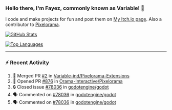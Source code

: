 ### Hello there, I'm Fayez, commonly known as Variable! 👋
I code and make projects for fun and post them on [My Itch.io page](https://variable-industries.itch.io/). Also a contributor to [Pixelorama](https://github.com/Orama-Interactive/Pixelorama).

[![GitHub Stats](https://github-readme-stats.vercel.app/api/?username=Variable-ind&show_icons=true&theme=merko)](https://github.com/anuraghazra/github-readme-stats)

[![Top Languages](https://github-readme-stats.vercel.app/api/top-langs/?username=Variable-ind&layout=compact&theme=merko)](https://github.com/anuraghazra/github-readme-stats)

---

### :zap: Recent Activity

<!--START_SECTION:activity-->
1. 🎉 Merged PR [#2](https://github.com/Variable-ind/Pixelorama-Extensions/pull/2) in [Variable-ind/Pixelorama-Extensions](https://github.com/Variable-ind/Pixelorama-Extensions)
2. 💪 Opened PR [#876](https://github.com/Orama-Interactive/Pixelorama/pull/876) in [Orama-Interactive/Pixelorama](https://github.com/Orama-Interactive/Pixelorama)
3. 🔒 Closed issue [#78036](https://github.com/godotengine/godot/issues/78036) in [godotengine/godot](https://github.com/godotengine/godot)
4. 🗣 Commented on [#78036](https://github.com/godotengine/godot/issues/78036) in [godotengine/godot](https://github.com/godotengine/godot)
5. 🗣 Commented on [#78036](https://github.com/godotengine/godot/issues/78036) in [godotengine/godot](https://github.com/godotengine/godot)
<!--END_SECTION:activity-->

<!--
**Variable-ind/Variable-ind** is a ✨ _special_ ✨ repository because its `README.md` (this file) appears on your GitHub profile.

Here are some ideas to get you started:
- 🌱 I’m currently studying at ...
- 🔭 I’m currently working on ...
- 👯 I’m looking to collaborate on ...
- 🤔 I’m looking for help with ...
- 💬 Ask me about ...
- 📫 How to reach me: ...
- ⚡ Fun fact: ...
-->
